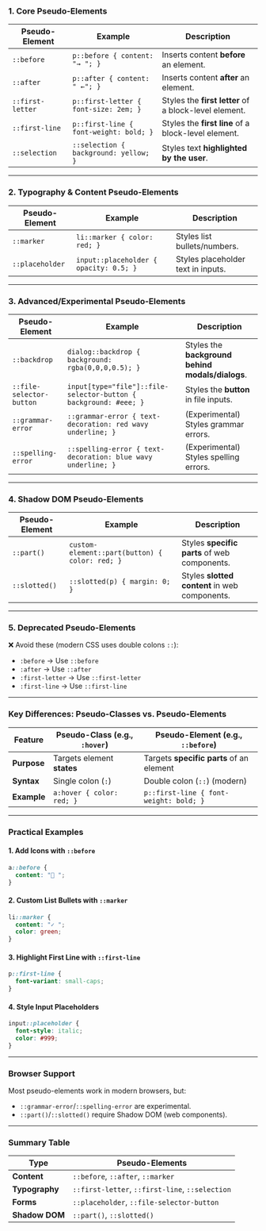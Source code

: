 ### **1. Core Pseudo-Elements**
| Pseudo-Element | Example | Description |
|---------------|---------|-------------|
| `::before` | `p::before { content: "→ "; }` | Inserts content **before** an element. |
| `::after` | `p::after { content: " ←"; }` | Inserts content **after** an element. |
| `::first-letter` | `p::first-letter { font-size: 2em; }` | Styles the **first letter** of a block-level element. |
| `::first-line` | `p::first-line { font-weight: bold; }` | Styles the **first line** of a block-level element. |
| `::selection` | `::selection { background: yellow; }` | Styles text **highlighted by the user**. |

---

### **2. Typography & Content Pseudo-Elements**
| Pseudo-Element | Example | Description |
|---------------|---------|-------------|
| `::marker` | `li::marker { color: red; }` | Styles list bullets/numbers. |
| `::placeholder` | `input::placeholder { opacity: 0.5; }` | Styles placeholder text in inputs. |

---

### **3. Advanced/Experimental Pseudo-Elements**
| Pseudo-Element | Example | Description |
|---------------|---------|-------------|
| `::backdrop` | `dialog::backdrop { background: rgba(0,0,0,0.5); }` | Styles the **background behind modals/dialogs**. |
| `::file-selector-button` | `input[type="file"]::file-selector-button { background: #eee; }` | Styles the **button** in file inputs. |
| `::grammar-error` | `::grammar-error { text-decoration: red wavy underline; }` | (Experimental) Styles grammar errors. |
| `::spelling-error` | `::spelling-error { text-decoration: blue wavy underline; }` | (Experimental) Styles spelling errors. |

---

### **4. Shadow DOM Pseudo-Elements**
| Pseudo-Element | Example | Description |
|---------------|---------|-------------|
| `::part()` | `custom-element::part(button) { color: red; }` | Styles **specific parts** of web components. |
| `::slotted()` | `::slotted(p) { margin: 0; }` | Styles **slotted content** in web components. |

---

### **5. Deprecated Pseudo-Elements**
❌ Avoid these (modern CSS uses double colons `::`):
- `:before` → Use `::before`
- `:after` → Use `::after`
- `:first-letter` → Use `::first-letter`
- `:first-line` → Use `::first-line`

---

### **Key Differences: Pseudo-Classes vs. Pseudo-Elements**
| Feature | Pseudo-Class (e.g., `:hover`) | Pseudo-Element (e.g., `::before`) |
|---------|-------------------------------|-----------------------------------|
| **Purpose** | Targets element **states** | Targets **specific parts** of an element |
| **Syntax** | Single colon (`:`) | Double colon (`::`) (modern) |
| **Example** | `a:hover { color: red; }` | `p::first-line { font-weight: bold; }` |

---

### **Practical Examples**
#### 1. Add Icons with `::before`
```css
a::before {
  content: "🔗 ";
}
```

#### 2. Custom List Bullets with `::marker`
```css
li::marker {
  content: "✓ ";
  color: green;
}
```

#### 3. Highlight First Line with `::first-line`
```css
p::first-line {
  font-variant: small-caps;
}
```

#### 4. Style Input Placeholders
```css
input::placeholder {
  font-style: italic;
  color: #999;
}
```

---

### **Browser Support**
Most pseudo-elements work in modern browsers, but:
- `::grammar-error`/`::spelling-error` are experimental.
- `::part()`/`::slotted()` require Shadow DOM (web components).

---

### **Summary Table**
| Type | Pseudo-Elements |
|------|-----------------|
| **Content** | `::before`, `::after`, `::marker` |
| **Typography** | `::first-letter`, `::first-line`, `::selection` |
| **Forms** | `::placeholder`, `::file-selector-button` |
| **Shadow DOM** | `::part()`, `::slotted()` |
